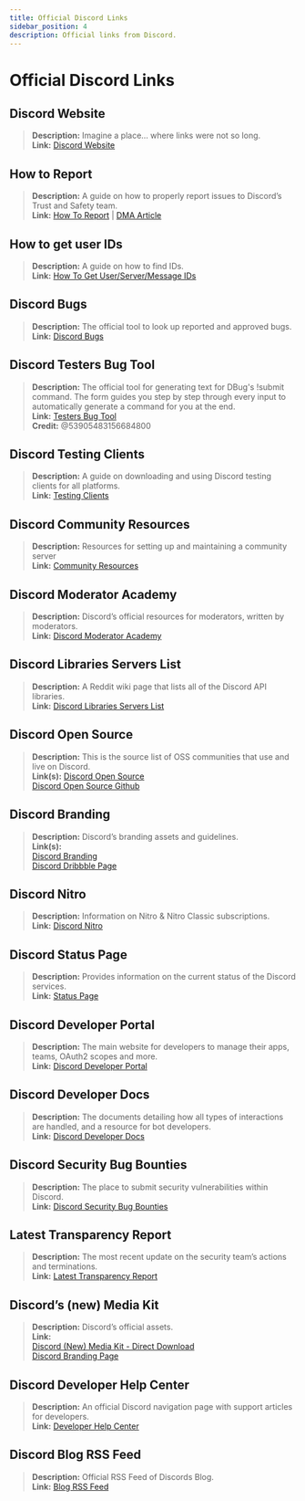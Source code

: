 ```yaml
---
title: Official Discord Links
sidebar_position: 4
description: Official links from Discord.
---
```


# Official Discord Links

## **Discord Website**

> **Description:** Imagine a place… where links were not so long.   <br/>
**Link:** [Discord Website](https://dis.gd/)

## **How to Report**

> **Description:** A guide on how to properly report issues to Discord’s Trust and Safety team.   <br/>
**Link:**  [How To Report](https://dis.gd/howtoreport) | [DMA Article](https://discord.com/moderation/360058643194-104:-How-to-Report-Content-to-Discord)

## **How to get user IDs**

> **Description:** A guide on how to find IDs.   <br/>
**Link:**  [How To Get User/Server/Message IDs](https://dis.gd/findmyid)

## **Discord Bugs**

> **Description:**  The official tool to look up reported and approved bugs.   <br/>
**Link:** [Discord Bugs](https://bugs.discord.com/)

## **Discord Testers Bug Tool**

> **Description:** The official tool for generating text for DBug's !submit command. The form guides you step by step through every input to automatically generate a command for you at the end.   <br/>
**Link:** [Testers Bug Tool](https://dis.gd/bug-tool)   <br/>
**Credit:** @53905483156684800

## **Discord Testing Clients**

> **Description:** A guide on downloading and using Discord testing clients for all platforms.   <br/>
**Link:** [Testing Clients](https://support.discord.com/hc/en-us/articles/360035675191-Discord-Testing-Clients)

## **Discord Community Resources**

> **Description:** Resources for setting up and maintaining a community server <br/>
**Link:** [Community Resources](https://discord.com/community) <br/>

## **Discord Moderator Academy**

> **Description:** Discord’s official resources for moderators, written by moderators.   <br/>
**Link:** [Discord Moderator Academy](https://dis.gd/moderation)

## **Discord Libraries Servers List**

> **Description:** A Reddit wiki page that lists all of the Discord API libraries.   <br/>
**Link:** [Discord Libraries Servers List](https://www.reddit.com/r/discordapp/wiki/developers)

## **Discord Open Source**

> **Description:** This is the source list of OSS communities that use and live on Discord.   <br/>
**Link(s):**
[Discord Open Source](https://discord.com/open-source)   <br/>
[Discord Open Source Github](https://github.com/discord/discord-open-source)

## **Discord Branding**  

> **Description:** Discord’s branding assets and guidelines.   <br/>
**Link(s):**  <br/>
[Discord Branding](https://discord.com/branding)  <br/>
[Discord Dribbble Page](https://discord.design/)

## **Discord Nitro**

> **Description:**  Information on Nitro & Nitro Classic subscriptions.   <br/>
**Link:** [Discord Nitro](https://dis.gd/nitro)

## **Discord Status Page**

> **Description:** Provides information on the current status of the Discord services.   <br/>
**Link:** [Status Page](https://dis.gd/status)

## **Discord Developer Portal**

> **Description:** The main website for developers to manage their apps, teams, OAuth2 scopes and more.    <br/>
**Link:** [Discord Developer Portal](https://discord.com/developers/)

## **Discord Developer Docs**

> **Description:** The documents detailing how all types of interactions are handled, and a resource for bot developers.   <br/>
**Link:** [Discord Developer Docs](https://discord.dev/)

## **Discord Security Bug Bounties**

> **Description:** The place to submit security vulnerabilities within Discord.   <br/>
**Link:** [Discord Security Bug Bounties](https://discord.com/security)

## **Latest Transparency Report**

> **Description:** The most recent update on the security team’s actions and terminations.   <br/>
**Link:** [Latest Transparency Report](https://discord.com/blog/discord-transparency-report-q1-2022)

## **Discord’s (new) Media Kit**

> **Description:** Discord’s official assets.   <br/>
**Link:** <br/>
[Discord (New) Media Kit - Direct Download](https://www.dropbox.com/sh/nabhhaq7kt59exr/AAB7U3f2pW-Jmvdul0yy7o-ia?dl=1)  <br/>
[Discord Branding Page](https://discord.com/branding)

## **Discord Developer Help Center**

> **Description:** An official Discord navigation page with support articles for developers. <br/>
**Link:** [Developer Help Center](https://support-dev.discord.com)

## **Discord Blog RSS Feed**

> **Description:** Official RSS Feed of Discords Blog. <br/>
**Link:** [Blog RSS Feed](https://discord.com/blog/rss.xml)
